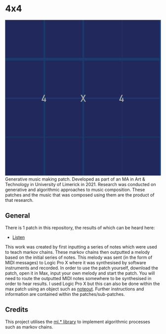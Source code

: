 # 4x4
![4x4 Artwork](4x4.jpeg)
Generative music making patch. Developed as part of an MA in Art &amp; Technology in University of Limerick in 2021. Research was conducted on generative and algorithmic approaches to music composition. These patches and the music that was composed using them are the product of that research.

## General
There is 1 patch in this repository, the results of which can be heard here:

- [Listen](https://eoin-osullivan.bandcamp.com/album/4x4)

This work was created by first inputting a series of notes which were used to teach markov chains. These markov chains then outputted a melody based on the initial series of notes. This melody was sent (in the form of MIDI messages) to Logic Pro X where it was synthesised by software instruments and recorded. In order to use the patch yourself, download the patch, open it in Max, input your own melody and start the patch. You will need to route the outputted MIDI notes somewhere to be synthesised in order to hear results. I used Logic Pro X but this can also be done within the max patch using an object such as [noteout](https://docs.cycling74.com/max5/refpages/max-ref/noteout.html). Further instructions and information are contained within the patches/sub-patches.

## Credits
This project utilises the [ml.* library](https://www.benjamindaysmith.com/ml-machine-learning-toolkit-in-max) to implement algorithmic processes such as markov chains.
